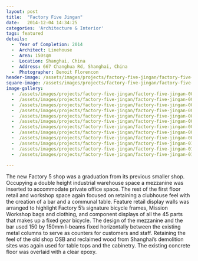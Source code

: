 ```yaml
---
layout: post
title:  "Factory Five Jingan"
date:   2014-12-04 14:34:25
categories: 'Architecture & Interior'
tags: featured
details:
  -  Year of Completion: 2014
  -  Architect: Linehouse
  -  Area: 150sqm
  -  Location: Shanghai, China
  -  Address: 667 Changhua Rd, Shanghai, China
  -  Photographer: Benoit Florencon
header-image: /assets/images/projects/factory-five-jingan/factory-five-jingan-000.jpg
square-image: /assets/images/projects/factory-five-jingan/factory-five-jingan-square.jpg
image-gallery:
  -  /assets/images/projects/factory-five-jingan/factory-five-jingan-001.jpg
  -  /assets/images/projects/factory-five-jingan/factory-five-jingan-002.jpg
  -  /assets/images/projects/factory-five-jingan/factory-five-jingan-003.jpg
  -  /assets/images/projects/factory-five-jingan/factory-five-jingan-004.jpg
  -  /assets/images/projects/factory-five-jingan/factory-five-jingan-005.jpg
  -  /assets/images/projects/factory-five-jingan/factory-five-jingan-006.jpg
  -  /assets/images/projects/factory-five-jingan/factory-five-jingan-007.jpg
  -  /assets/images/projects/factory-five-jingan/factory-five-jingan-008.jpg
  -  /assets/images/projects/factory-five-jingan/factory-five-jingan-009.jpg
  -  /assets/images/projects/factory-five-jingan/factory-five-jingan-010.jpg
  -  /assets/images/projects/factory-five-jingan/factory-five-jingan-011.jpg
  -  /assets/images/projects/factory-five-jingan/factory-five-jingan-012.jpg
  
---
```

The new Factory 5 shop was a graduation from its previous smaller shop. Occupying a double height industrial warehouse space a mezzanine was inserted to accommodate private office space. The rest of the first floor retail and workshop space again focused on retaining a clubhouse feel with the creation of a bar and a communal table. Feature retail display walls was arranged to highlight Factory 5’s signature bicycle frames, Mission Workshop bags and clothing, and component displays of all the 45 parts that makes up a fixed gear bicycle. The design of the mezzanine and the bar used 150 by 150mm I-beams fixed horizontally between the existing metal columns to serve as counters for customers and staff. Retaining the feel of the old shop OSB and reclaimed wood from Shanghai’s demolition sites was again used for table tops and the cabinetry. The existing concrete floor was overlaid with a clear epoxy.